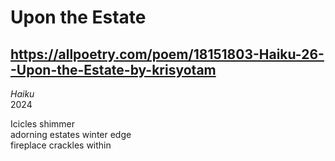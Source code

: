 # Upon the Estate
## https://allpoetry.com/poem/18151803-Haiku-26--Upon-the-Estate-by-krisyotam
_Haiku_  
2024

Icicles shimmer  
adorning estates winter edge  
fireplace crackles within
